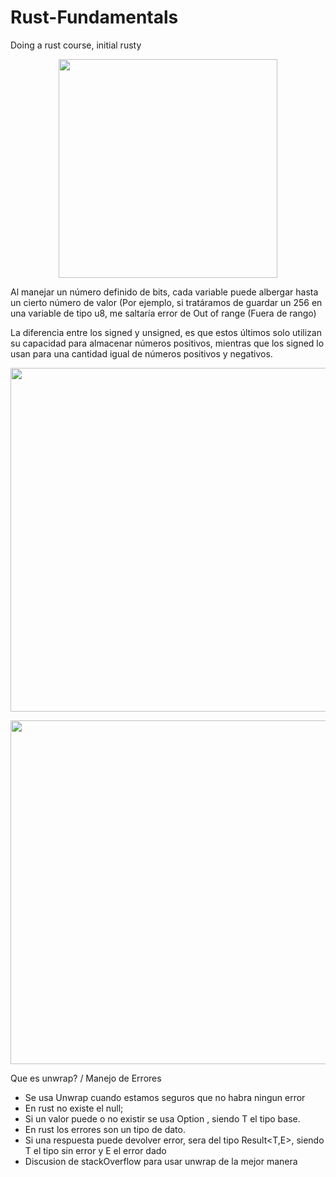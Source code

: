 # Rust-Fundamentals
Doing a rust course, initial rusty


<p align="center">
  <img src= https://ithelp.ithome.com.tw/upload/images/20190923/20119807TBGJ1hynCh.png width="350">
</p>

Al manejar un número definido de bits, cada variable puede albergar hasta un cierto número de valor (Por ejemplo, si tratáramos de guardar un 256 en una variable de tipo u8, me saltaría error de Out of range (Fuera de rango)

La diferencia entre los signed y unsigned, es que estos últimos solo utilizan su capacidad para almacenar números positivos, mientras que los signed lo usan para una cantidad igual de números positivos y negativos.

<p align = "center">
 <img src= https://miro.medium.com/max/1400/1*MxVEixCs1iS1shQs2JVTYg.png width="550">
</p>

<p align = "center">
 <img src= https://miro.medium.com/max/1400/1*ScXl3GI_8EY0Ow4t-1dRUg.png width="550">
</p>



Que es unwrap? / Manejo de Errores
- Se usa Unwrap cuando estamos seguros que no habra ningun error
- En rust no existe el null;
- Si un valor puede o no existir se usa Option<T> , siendo T el tipo base.
- En rust los errores son un tipo de dato.
- Si una respuesta puede devolver error, sera del tipo Result<T,E>, siendo T el tipo sin error y E el error dado
- Discusion de stackOverflow para usar unwrap de la mejor manera

 
  
